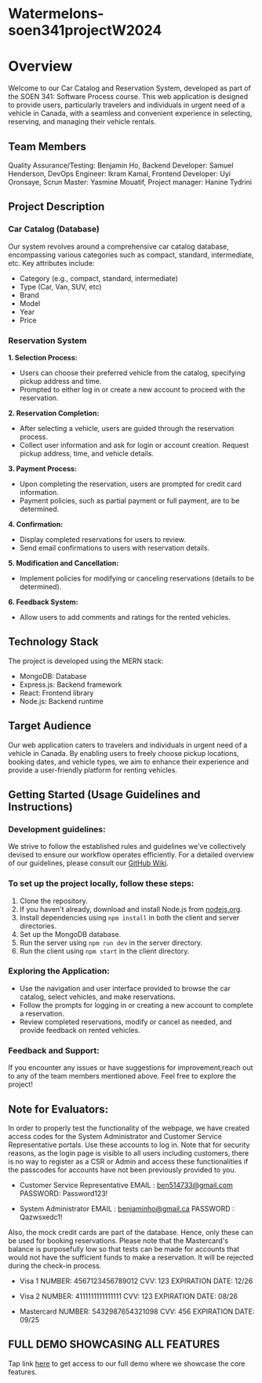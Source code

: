 # Watermelons-soen341projectW2024
# Overview
Welcome to our Car Catalog and Reservation System, developed as part of the SOEN 341: Software Process course. This web application is designed to provide users, particularly travelers and individuals in urgent need of a vehicle in Canada, with a seamless and convenient experience in selecting, reserving, and managing their vehicle rentals.

## Team Members
Quality Assurance/Testing: Benjamin Ho, 
Backend Developer: Samuel Henderson,
DevOps Engineer: Ikram Kamal,
Frontend Developer: Uyi Oronsaye,
Scrun Master: Yasmine Mouatif,
Project manager: Hanine Tydrini

## Project Description
### Car Catalog (Database)
Our system revolves around a comprehensive car catalog database, encompassing various categories such as compact, standard, intermediate, etc. Key attributes include:

- Category (e.g., compact, standard, intermediate)
- Type (Car, Van, SUV, etc)
- Brand
- Model
- Year
- Price

### Reservation System
**1. Selection Process:**
- Users can choose their preferred vehicle from the catalog, specifying pickup address and time.
- Prompted to either log in or create a new account to proceed with the reservation.

**2. Reservation Completion:**
- After selecting a vehicle, users are guided through the reservation process.
- Collect user information and ask for login or account creation.
Request pickup address, time, and vehicle details.

**3. Payment Process:**
- Upon completing the reservation, users are prompted for credit card information.
- Payment policies, such as partial payment or full payment, are to be determined.

**4. Confirmation:**
- Display completed reservations for users to review.
- Send email confirmations to users with reservation details.

**5. Modification and Cancellation:**
- Implement policies for modifying or canceling reservations (details to be determined).

**6. Feedback System:**
- Allow users to add comments and ratings for the rented vehicles.


## Technology Stack
The project is developed using the MERN stack:
- MongoDB: Database
- Express.js: Backend framework
- React: Frontend library
- Node.js: Backend runtime

## Target Audience
Our web application caters to travelers and individuals in urgent need of a vehicle in Canada. By enabling users to freely choose pickup locations, booking dates, and vehicle types, we aim to enhance their experience and provide a user-friendly platform for renting vehicles.

## Getting Started (Usage Guidelines and Instructions)
### Development guidelines:
We strive to follow the established rules and guidelines we've collectively devised to ensure our workflow operates efficiently. For a detailed overview of our guidelines, please consult our [GitHub Wiki](https://github.com/samjamhen/Watermelons-soen341projectW2024/wiki/Git-Rules).

### To set up the project locally, follow these steps:

1. Clone the repository.
2. If you haven't already, download and install Node.js from [nodejs.org](https://nodejs.org).
3. Install dependencies using ```npm install``` in both the client and server directories.
4. Set up the MongoDB database.
5. Run the server using ```npm run dev``` in the server directory.
6. Run the client using ```npm start``` in the client directory.

### Exploring the Application:
- Use the navigation and user interface provided to browse the car catalog, select vehicles, and make reservations.
- Follow the prompts for logging in or creating a new account to complete a reservation.
- Review completed reservations, modify or cancel as needed, and provide feedback on rented vehicles.

### Feedback and Support:
If you encounter any issues or have suggestions for improvement,reach out to any of the team members mentioned above. Feel free to explore the project!


## Note for Evaluators:
In order to properly test the functionality of the webpage, we have created access codes for the System Administrator and Customer Service Representative portals.
Use these accounts to log in. Note that for security reasons, as the login page is visible to all users including customers, there is no way to register as a CSR or Admin and access these functionalities if the passcodes for accounts have not been previously provided to you. 

- Customer Service Representative
EMAIL : ben514733@gmail.com 
PASSWORD: Password123! 

- System Administrator
EMAIL : benjaminho@gmail.ca 
PASSWORD : Qazwsxedc1!

Also, the mock credit cards are part of the database. Hence, only these can be used for booking reservations. Please note that the Mastercard's balance is purposefully low so that tests can be made for accounts that would not have the sufficient funds to make a reservation. It will be rejected during the check-in process.

- Visa 1
NUMBER: 4567123456789012
CVV: 123
EXPIRATION DATE: 12/26

- Visa 2
NUMBER: 4111111111111111
CVV: 123
EXPIRATION DATE: 08/26

- Mastercard
NUMBER: 5432987654321098
CVV: 456
EXPIRATION DATE: 09/25

## FULL DEMO SHOWCASING ALL FEATURES
Tap link [here](https://www.loom.com/share/6d2af05264cb4b38a1cadd11e0b09a14) to get access to our full demo where we showcase the core features.
